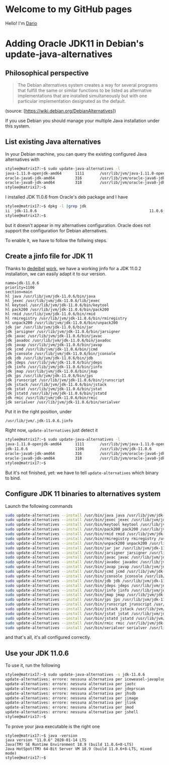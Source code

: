 # Welcome to my GitHub pages

Hello! I'm [Dario](about/)

# Adding Oracle JDK11 in Debian's update-java-alternatives

## Philosophical perspective

> The Debian alternatives system creates a way for several programs that fulfill 
> the same or similar functions to be listed as alternative implementations that 
> are installed simultaneously but with one particular implementation designated 
> as the default.

(source: [https://wiki.debian.org/DebianAlternatives])

If you use Debian you should manage your multiple Java installation under this
system.

## List existing Java alternatives

In your Debian machine, you can query the existing configured Java alternatives
with
```bash
stylee@matrix17:~$ sudo update-java-alternatives -l
java-1.11.0-openjdk-amd64      1111       /usr/lib/jvm/java-1.11.0-openjdk-amd64
oracle-java6-jdk-amd64         316        /usr/lib/jvm/oracle-java6-jdk-amd64
oracle-java8-jdk-amd64         318        /usr/lib/jvm/oracle-java8-jdk-amd64
stylee@matrix17:~$
```
I installed JDK 11.0.6 from Oracle's deb package and I have
```bash
stylee@matrix17:~$ dpkg -l |grep jdk
ii  jdk-11.0.6                                                  11.0.6-1                            amd64        Java Platform Standard Edition Development Kit
stylee@matrix17:~$
```
but it doesn't appear in my alternatives configuration. Oracle does not support
the configuration for Debian alternatives.

To enable it, we have to follow the follwing steps.

## Create a jinfo file for JDK 11

Thanks to [dedeibel](https://gist.github.com/dedeibel/) 
[work](https://gist.github.com/dedeibel/685dc47e6361b341d208b1747cedbc5b), we 
have a working jinfo for a JDK 11.0.2 installation, we can easily adapt it to 
our version.
```
name=jdk-11.0.6
priority=1106
section=main
hl java /usr/lib/jvm/jdk-11.0.6/bin/java
hl jexec /usr/lib/jvm/jdk-11.0.6/lib/jexec
hl keytool /usr/lib/jvm/jdk-11.0.6/bin/keytool
hl pack200 /usr/lib/jvm/jdk-11.0.6/bin/pack200
hl rmid /usr/lib/jvm/jdk-11.0.6/bin/rmid
hl rmiregistry /usr/lib/jvm/jdk-11.0.6/bin/rmiregistry
hl unpack200 /usr/lib/jvm/jdk-11.0.6/bin/unpack200
jdk jar /usr/lib/jvm/jdk-11.0.6/bin/jar
jdk jarsigner /usr/lib/jvm/jdk-11.0.6/bin/jarsigner
jdk javac /usr/lib/jvm/jdk-11.0.6/bin/javac
jdk javadoc /usr/lib/jvm/jdk-11.0.6/bin/javadoc
jdk javap /usr/lib/jvm/jdk-11.0.6/bin/javap
jdk jcmd /usr/lib/jvm/jdk-11.0.6/bin/jcmd
jdk jconsole /usr/lib/jvm/jdk-11.0.6/bin/jconsole
jdk jdb /usr/lib/jvm/jdk-11.0.6/bin/jdb
jdk jdeps /usr/lib/jvm/jdk-11.0.6/bin/jdeps
jdk jinfo /usr/lib/jvm/jdk-11.0.6/bin/jinfo
jdk jmap /usr/lib/jvm/jdk-11.0.6/bin/jmap
jdk jps /usr/lib/jvm/jdk-11.0.6/bin/jps
jdk jrunscript /usr/lib/jvm/jdk-11.0.6/bin/jrunscript
jdk jstack /usr/lib/jvm/jdk-11.0.6/bin/jstack
jdk jstat /usr/lib/jvm/jdk-11.0.6/bin/jstat
jdk jstatd /usr/lib/jvm/jdk-11.0.6/bin/jstatd
jdk rmic /usr/lib/jvm/jdk-11.0.6/bin/rmic
jdk serialver /usr/lib/jvm/jdk-11.0.6/bin/serialver
```
Put it in the right position, under
```bash
/usr/lib/jvm/.jdk-11.0.6.jinfo
```

Right now, `update-alternatives` just detect it
```bash
stylee@matrix17:~$ sudo update-java-alternatives -l
java-1.11.0-openjdk-amd64      1111       /usr/lib/jvm/java-1.11.0-openjdk-amd64
jdk-11.0.6                     1106       /usr/lib/jvm/jdk-11.0.6
oracle-java6-jdk-amd64         316        /usr/lib/jvm/oracle-java6-jdk-amd64
oracle-java8-jdk-amd64         318        /usr/lib/jvm/oracle-java8-jdk-amd64
stylee@matrix17:~$ 
```

But it's not finished, yet: we have to tell `update-alternatives` which binary
to bind.

## Configure JDK 11 binaries to alternatives system

Launch the following commands
```bash
sudo update-alternatives --install /usr/bin/java java /usr/lib/jvm/jdk-11.0.6/bin/java 1106
sudo update-alternatives --install /usr/bin/jexec jexec /usr/lib/jvm/jdk-11.0.6/lib/jexec 1106
sudo update-alternatives --install /usr/bin/keytool keytool /usr/lib/jvm/jdk-11.0.6/bin/keytool 1106
sudo update-alternatives --install /usr/bin/pack200 pack200 /usr/lib/jvm/jdk-11.0.6/bin/pack200 1106
sudo update-alternatives --install /usr/bin/rmid rmid /usr/lib/jvm/jdk-11.0.6/bin/rmid 1106
sudo update-alternatives --install /usr/bin/rmiregistry rmiregistry /usr/lib/jvm/jdk-11.0.6/bin/rmiregistry 1106
sudo update-alternatives --install /usr/bin/unpack200 unpack200 /usr/lib/jvm/jdk-11.0.6/bin/unpack200 1106
sudo update-alternatives --install /usr/bin/jar jar /usr/lib/jvm/jdk-11.0.6/bin/jar 1106
sudo update-alternatives --install /usr/bin/jarsigner jarsigner /usr/lib/jvm/jdk-11.0.6/bin/jarsigner 1106
sudo update-alternatives --install /usr/bin/javac javac /usr/lib/jvm/jdk-11.0.6/bin/javac 1106
sudo update-alternatives --install /usr/bin/javadoc javadoc /usr/lib/jvm/jdk-11.0.6/bin/javadoc 1106
sudo update-alternatives --install /usr/bin/javap javap /usr/lib/jvm/jdk-11.0.6/bin/javap 1106
sudo update-alternatives --install /usr/bin/jcmd jcmd /usr/lib/jvm/jdk-11.0.6/bin/jcmd 1106
sudo update-alternatives --install /usr/bin/jconsole jconsole /usr/lib/jvm/jdk-11.0.6/bin/jconsole 1106
sudo update-alternatives --install /usr/bin/jdb jdb /usr/lib/jvm/jdk-11.0.6/bin/jdb 1106
sudo update-alternatives --install /usr/bin/jdeps jdeps /usr/lib/jvm/jdk-11.0.6/bin/jdeps 1106
sudo update-alternatives --install /usr/bin/jinfo jinfo /usr/lib/jvm/jdk-11.0.6/bin/jinfo 1106
sudo update-alternatives --install /usr/bin/jmap jmap /usr/lib/jvm/jdk-11.0.6/bin/jmap 1106
sudo update-alternatives --install /usr/bin/jps jps /usr/lib/jvm/jdk-11.0.6/bin/jps 1106
sudo update-alternatives --install /usr/bin/jrunscript jrunscript /usr/lib/jvm/jdk-11.0.6/bin/jrunscript 1106
sudo update-alternatives --install /usr/bin/jstack jstack /usr/lib/jvm/jdk-11.0.6/bin/jstack 1106
sudo update-alternatives --install /usr/bin/jstat jstat /usr/lib/jvm/jdk-11.0.6/bin/jstat 1106
sudo update-alternatives --install /usr/bin/jstatd jstatd /usr/lib/jvm/jdk-11.0.6/bin/jstatd 1106
sudo update-alternatives --install /usr/bin/rmic rmic /usr/lib/jvm/jdk-11.0.6/bin/rmic 1106
sudo update-alternatives --install /usr/bin/serialver serialver /usr/lib/jvm/jdk-11.0.6/bin/serialver 1106
```
and that's all, it's all configured correctly.

## Use your JDK 11.0.6

To use it, run the following
```bash
stylee@matrix17:~$ sudo update-java-alternatives -s jdk-11.0.6 
update-alternatives: errore: nessuna alternativa per iceweasel-javaplugin.so
update-alternatives: errore: nessuna alternativa per jaotc
update-alternatives: errore: nessuna alternativa per jdeprscan
update-alternatives: errore: nessuna alternativa per jhsdb
update-alternatives: errore: nessuna alternativa per jimage
update-alternatives: errore: nessuna alternativa per jlink
update-alternatives: errore: nessuna alternativa per jmod
update-alternatives: errore: nessuna alternativa per jshell
stylee@matrix17:~$
```

To prove your java executable is the right one
```
stylee@matrix17:~$ java -version
java version "11.0.6" 2020-01-14 LTS
Java(TM) SE Runtime Environment 18.9 (build 11.0.6+8-LTS)
Java HotSpot(TM) 64-Bit Server VM 18.9 (build 11.0.6+8-LTS, mixed mode)
stylee@matrix17:~$ 
```